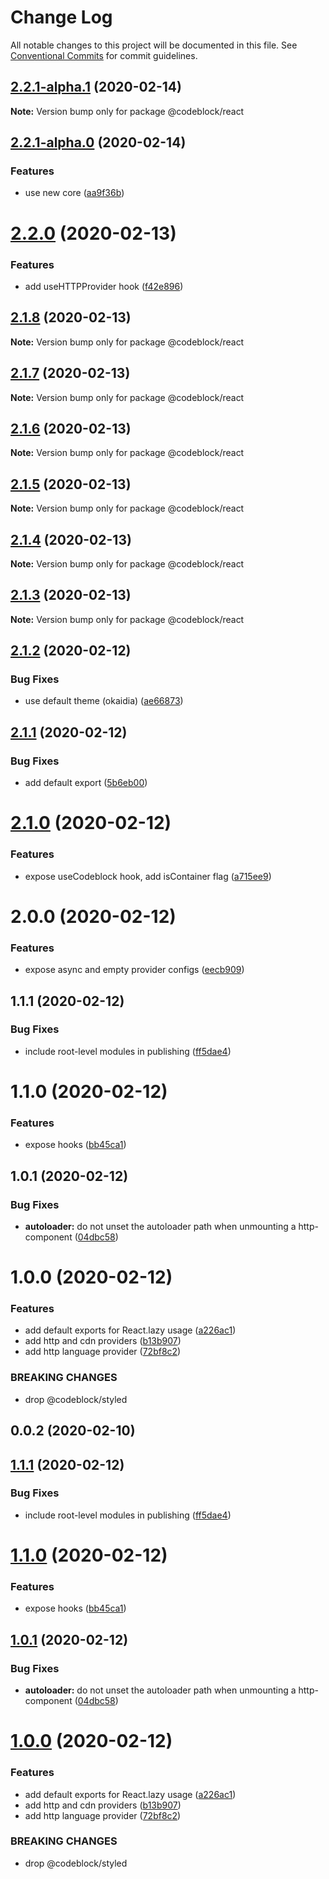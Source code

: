 # Change Log

All notable changes to this project will be documented in this file.
See [Conventional Commits](https://conventionalcommits.org) for commit guidelines.

## [2.2.1-alpha.1](https://github.com/codeblockjs/codeblock/compare/@codeblock/react@2.2.1-alpha.0...@codeblock/react@2.2.1-alpha.1) (2020-02-14)

**Note:** Version bump only for package @codeblock/react





## [2.2.1-alpha.0](https://github.com/codeblockjs/codeblock/compare/@codeblock/react@2.2.0...@codeblock/react@2.2.1-alpha.0) (2020-02-14)


### Features

* use new core ([aa9f36b](https://github.com/codeblockjs/codeblock/commit/aa9f36bd38c8cb980aebf4adeb4fb472e1300747))





# [2.2.0](https://github.com/codeblockjs/codeblock/compare/@codeblock/react@2.1.8...@codeblock/react@2.2.0) (2020-02-13)


### Features

* add useHTTPProvider hook ([f42e896](https://github.com/codeblockjs/codeblock/commit/f42e896307dd9caa583472d7e1339a0c81cad1c2))





## [2.1.8](https://github.com/codeblockjs/codeblock/compare/@codeblock/react@2.1.7...@codeblock/react@2.1.8) (2020-02-13)

**Note:** Version bump only for package @codeblock/react





## [2.1.7](https://github.com/codeblockjs/codeblock/compare/@codeblock/react@2.1.6...@codeblock/react@2.1.7) (2020-02-13)

**Note:** Version bump only for package @codeblock/react





## [2.1.6](https://github.com/codeblockjs/codeblock/compare/@codeblock/react@2.1.5...@codeblock/react@2.1.6) (2020-02-13)

**Note:** Version bump only for package @codeblock/react





## [2.1.5](https://github.com/codeblockjs/codeblock/compare/@codeblock/react@2.1.4...@codeblock/react@2.1.5) (2020-02-13)

**Note:** Version bump only for package @codeblock/react





## [2.1.4](https://github.com/codeblockjs/codeblock/compare/@codeblock/react@2.1.3...@codeblock/react@2.1.4) (2020-02-13)

**Note:** Version bump only for package @codeblock/react





## [2.1.3](https://github.com/codeblockjs/codeblock/compare/@codeblock/react@2.1.2...@codeblock/react@2.1.3) (2020-02-13)

**Note:** Version bump only for package @codeblock/react





## [2.1.2](https://github.com/codeblockjs/codeblock/compare/@codeblock/react@2.1.1...@codeblock/react@2.1.2) (2020-02-12)


### Bug Fixes

* use default theme (okaidia) ([ae66873](https://github.com/codeblockjs/codeblock/commit/ae66873d3f763a95f3d26a4b676c96c8d8f2adc9))





## [2.1.1](https://github.com/codeblockjs/codeblock/compare/@codeblock/react@2.1.0...@codeblock/react@2.1.1) (2020-02-12)


### Bug Fixes

* add default export ([5b6eb00](https://github.com/codeblockjs/codeblock/commit/5b6eb00e318fbce8984d810aab7ba4c7d1ed908e))





# [2.1.0](https://github.com/codeblockjs/codeblock/compare/@codeblock/react@2.0.0...@codeblock/react@2.1.0) (2020-02-12)


### Features

* expose useCodeblock hook, add isContainer flag ([a715ee9](https://github.com/codeblockjs/codeblock/commit/a715ee9a425deef93f6bccc05ec2212f758da463))





# 2.0.0 (2020-02-12)


### Features

* expose async and empty provider configs ([eecb909](https://github.com/codeblockjs/codeblock/commit/eecb909e79dc2d199a0ddd95a306824f3af1894a))



## 1.1.1 (2020-02-12)


### Bug Fixes

* include root-level modules in publishing ([ff5dae4](https://github.com/codeblockjs/codeblock/commit/ff5dae4f59e82cd89693b630d1f6f661516b41cb))



# 1.1.0 (2020-02-12)


### Features

* expose hooks ([bb45ca1](https://github.com/codeblockjs/codeblock/commit/bb45ca1df8c8e75b1d7d1ca93b1c29f442a264e6))



## 1.0.1 (2020-02-12)


### Bug Fixes

* **autoloader:** do not unset the autoloader path when unmounting a http-component ([04dbc58](https://github.com/codeblockjs/codeblock/commit/04dbc5806c24fa58ac19e4818f4aa8e9669175ef))



# 1.0.0 (2020-02-12)


### Features

* add default exports for React.lazy usage ([a226ac1](https://github.com/codeblockjs/codeblock/commit/a226ac11338f407bc8f9035db109d55c25640227))
* add http and cdn providers ([b13b907](https://github.com/codeblockjs/codeblock/commit/b13b9076ca2a0ddf637bc2e102da6490f6b66a2e))
* add http language provider ([72bf8c2](https://github.com/codeblockjs/codeblock/commit/72bf8c2a2db8557a65fc39e009cd420561b507a2))


### BREAKING CHANGES

* drop @codeblock/styled



## 0.0.2 (2020-02-10)





## [1.1.1](https://github.com/codeblockjs/codeblock/compare/v1.1.0...v1.1.1) (2020-02-12)


### Bug Fixes

* include root-level modules in publishing ([ff5dae4](https://github.com/codeblockjs/codeblock/commit/ff5dae4f59e82cd89693b630d1f6f661516b41cb))





# [1.1.0](https://github.com/codeblockjs/codeblock/compare/v1.0.1...v1.1.0) (2020-02-12)


### Features

* expose hooks ([bb45ca1](https://github.com/codeblockjs/codeblock/commit/bb45ca1df8c8e75b1d7d1ca93b1c29f442a264e6))





## [1.0.1](https://github.com/codeblockjs/codeblock/compare/v1.0.0...v1.0.1) (2020-02-12)


### Bug Fixes

* **autoloader:** do not unset the autoloader path when unmounting a http-component ([04dbc58](https://github.com/codeblockjs/codeblock/commit/04dbc5806c24fa58ac19e4818f4aa8e9669175ef))





# [1.0.0](https://github.com/codeblockjs/codeblock/compare/v0.0.2...v1.0.0) (2020-02-12)


### Features

* add default exports for React.lazy usage ([a226ac1](https://github.com/codeblockjs/codeblock/commit/a226ac11338f407bc8f9035db109d55c25640227))
* add http and cdn providers ([b13b907](https://github.com/codeblockjs/codeblock/commit/b13b9076ca2a0ddf637bc2e102da6490f6b66a2e))
* add http language provider ([72bf8c2](https://github.com/codeblockjs/codeblock/commit/72bf8c2a2db8557a65fc39e009cd420561b507a2))


### BREAKING CHANGES

* drop @codeblock/styled
